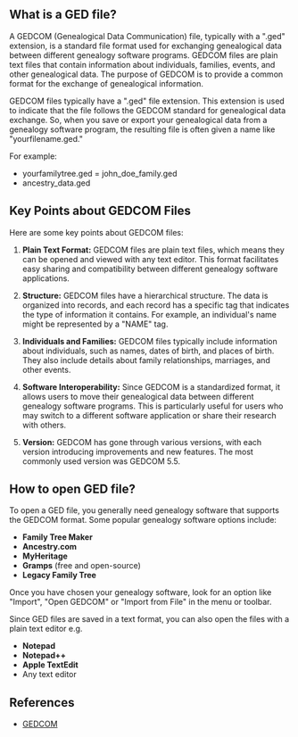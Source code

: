 ## What is a GED file?

A GEDCOM (Genealogical Data Communication) file, typically with a ".ged" extension, is a standard file format used for exchanging genealogical data between different genealogy software programs. GEDCOM files are plain text files that contain information about individuals, families, events, and other genealogical data. The purpose of GEDCOM is to provide a common format for the exchange of genealogical information.

GEDCOM files typically have a ".ged" file extension. This extension is used to indicate that the file follows the GEDCOM standard for genealogical data exchange. So, when you save or export your genealogical data from a genealogy software program, the resulting file is often given a name like "yourfilename.ged."

For example:

- yourfamilytree.ged
= john_doe_family.ged
- ancestry_data.ged

## Key Points about GEDCOM Files

Here are some key points about GEDCOM files:

1.  **Plain Text Format:** GEDCOM files are plain text files, which means they can be opened and viewed with any text editor. This format facilitates easy sharing and compatibility between different genealogy software applications.
    
2.  **Structure:** GEDCOM files have a hierarchical structure. The data is organized into records, and each record has a specific tag that indicates the type of information it contains. For example, an individual's name might be represented by a "NAME" tag.
    
3.  **Individuals and Families:** GEDCOM files typically include information about individuals, such as names, dates of birth, and places of birth. They also include details about family relationships, marriages, and other events.
    
4.  **Software Interoperability:** Since GEDCOM is a standardized format, it allows users to move their genealogical data between different genealogy software programs. This is particularly useful for users who may switch to a different software application or share their research with others.
    
5.  **Version:** GEDCOM has gone through various versions, with each version introducing improvements and new features. The most commonly used version was GEDCOM 5.5. 

## How to open GED file?

To open a GED file, you generally need genealogy software that supports the GEDCOM format. Some popular genealogy software options include:

- **Family Tree Maker**
- **Ancestry.com**
- **MyHeritage**
- **Gramps** (free and open-source)
- **Legacy Family Tree**

Once you have chosen your genealogy software, look for an option like "Import", "Open GEDCOM" or "Import from File" in the menu or toolbar.

Since GED files are saved in a text format, you can also open the files with a plain text editor e.g.

- **Notepad**
- **Notepad++**
- **Apple TextEdit**
- Any text editor

## References
* [GEDCOM](https://en.wikipedia.org/wiki/GEDCOM)

